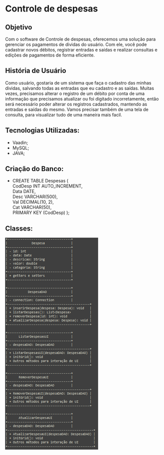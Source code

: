 # Controle de despesas

## Objetivo

Com o software de Controle de despesas, oferecemos uma solução para gerenciar os pagamentos de dividas do usuário. Com ele, você pode cadastrar novos débitos, registrar entradas e saídas e realizar consultas e edições de pagamentos de forma eficiente.

## História de Usuário

Como usuário, gostaria de um sistema que faça o cadastro das minhas dividas, salvando todas as entradas que eu cadastro e as saídas. Muitas vezes, precisamos alterar o registro de um débito por conta de uma informação que precisamos atualizar ou foi digitado incorretamente, então será necessário poder alterar os registros cadastrados, mantendo as entradas e saídas do mesmo. Vamos precisar também de uma tela de consulta, para visualizar tudo de uma maneira mais facil. 

## Tecnologias Utilizadas:
* Vaadin;
* MySQL;
* JAVA;

## Criação do Banco:
* CREATE TABLE Despesas (
   <br> CodDesp INT AUTO_INCREMENT,
   <br> Data DATE,
   <br> Desc VARCHAR(500),
   <br> Val DECIMAL(10, 2),
   <br> Cat VARCHAR(50),
   <br> PRIMARY KEY (CodDesp)
);

## Classes:

<img src="images\class.png">



